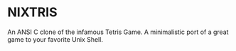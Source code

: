 NIXTRIS
=======

An ANSI C clone of the infamous Tetris Game.  A minimalistic port of a great 
game to your favorite Unix Shell.  
